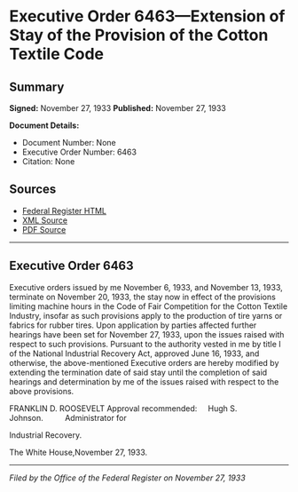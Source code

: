 # Executive Order 6463—Extension of Stay of the Provision of the Cotton Textile Code

## Summary

**Signed:** November 27, 1933
**Published:** November 27, 1933

**Document Details:**
- Document Number: None
- Executive Order Number: 6463
- Citation: None

## Sources
- [Federal Register HTML](https://www.presidency.ucsb.edu/documents/executive-order-6463-extension-stay-the-provision-the-cotton-textile-code)
- [XML Source](None)
- [PDF Source](None)

---

## Executive Order 6463

Executive orders issued by me November 6, 1933, and November 13, 1933, terminate on November 20, 1933, the stay now in effect of the provisions limiting machine hours in the Code of Fair Competition for the Cotton Textile Industry, insofar as such provisions apply to the production of tire yarns or fabrics for rubber tires. Upon application by parties affected further hearings have been set for November 27, 1933, upon the issues raised with respect to such provisions. Pursuant to the authority vested in me by title I of the National Industrial Recovery Act, approved June 16, 1933, and otherwise, the above-mentioned Executive orders are hereby modified by extending the termination date of said stay until the completion of said hearings and determination by me of the issues raised with respect to the above provisions.

FRANKLIN D. ROOSEVELT
Approval recommended:     Hugh S. Johnson.          Administrator for 

Industrial Recovery.

The White House,November 27, 1933.

---

*Filed by the Office of the Federal Register on November 27, 1933*

